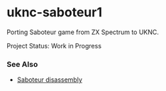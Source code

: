 ﻿# uknc-saboteur1

Porting Saboteur game from ZX Spectrum to UKNC.

Project Status: Work in Progress

### See Also

 - [Saboteur disassembly](https://nzeemin.github.io/skoolkit-game-revs/saboteur1-zx/saboteur/)
